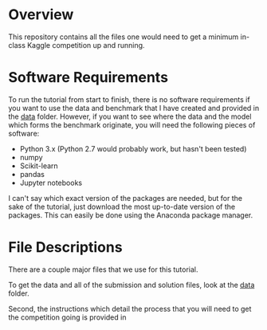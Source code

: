# Overview
This repository contains all the files one would need to get a minimum
in-class Kaggle competition up and running. 

# Software Requirements
To run the tutorial from start to finish, there is no software requirements if
you want to use the data and benchmark that I have created and provided in the
[data](/data) folder. However, if you want to see
where the data and the model which forms the benchmark originate, you will need
the following pieces of software:

* Python 3.x (Python 2.7 would probably work, but hasn't been tested)
* numpy 
* Scikit-learn
* pandas
* Jupyter notebooks

I can't say which exact version of the packages are needed, but for the sake
of the tutorial, just download the most up-to-date version of the packages.
This can easily be done using the Anaconda package manager.

# File Descriptions
There are a couple major files that we use for this tutorial.

To get the data and all of the submission and solution files, look at the 
[data](/data) folder.

Second, the instructions which detail the process that you will need to get
the competition going is provided in 
